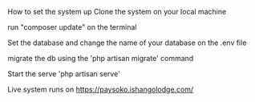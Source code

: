 How to set the system up
Clone the system on your local machine

run "composer update" on the terminal

Set the database and change the name of your database on the .env file

migrate the db using the 'php artisan migrate' command

Start the serve 'php artisan serve'

Live system runs on https://paysoko.ishangolodge.com/